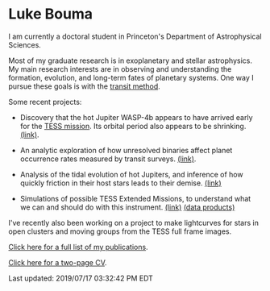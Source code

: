 # Luke Bouma

I am currently a doctoral student in Princeton's Department of Astrophysical
Sciences. 

Most of my graduate research is in exoplanetary and stellar astrophysics.  My
main research interests are in observing and understanding the formation,
evolution, and long-term fates of planetary systems. One way I pursue these
goals is with the [transit
method](http://www.iac.es/proyecto/tep/transitmet.html).

Some recent projects:

* Discovery that the hot Jupiter WASP-4b appears to have arrived early for the
  [TESS mission](https://en.wikipedia.org/wiki/Transiting_Exoplanet_Survey_Satellite).
  Its orbital period also appears to be shrinking.
  [(link)](https://ui.adsabs.harvard.edu/abs/2019AJ....157..217B/abstract). 

* An analytic exploration of how unresolved binaries affect planet occurrence
  rates measured by transit surveys.
  [(link)](https://ui.adsabs.harvard.edu/abs/2018AJ....155..244B/abstract). 

* Analysis of the tidal evolution of hot Jupiters, and inference of how
  quickly friction in their host stars leads to their demise.
  [(link)](https://ui.adsabs.harvard.edu/abs/2018AJ....155..165P/abstract)

* Simulations of possible TESS Extended Missions, to understand what we can and
  should do with this instrument.
  [(link)](https://ui.adsabs.harvard.edu/abs/2017arXiv170508891B/abstract)
  [(data products)](https://scholar.princeton.edu/jwinn/extended-mission-simulations)

I've recently also been working on a project to make lightcurves for stars in
open clusters and moving groups from the TESS full frame images.

[Click here for a full list of my
publications](https://ui.adsabs.harvard.edu/search/filter_database_fq_database=OR&filter_database_fq_database=database%3A%22astronomy%22&fq=%7B!type%3Daqp%20v%3D%24fq_database%7D&fq_database=(database%3A%22astronomy%22)&q=author%3A(%22bouma%2C%20l%22)&sort=date%20desc%2C%20bibcode%20desc).

[Click here for a two-page
CV](https://www.dropbox.com/s/hvid49pj3586hfi/LukeBouma_CV_20190717.pdf?dl=0).

Last updated: 2019/07/17 03:32:42 PM EDT
